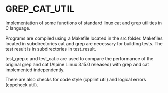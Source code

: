 # GREP_CAT_UTIL
Implementation of some functions of standard linux cat and grep utilities in C language.

Programs are compiled using a Makefile located in the src folder. 
Makefiles located in subdirectories cat and grep are necessary for building tests. 
The test result is in subdirectories in test_result.

test_grep.c and test_cat.c are used to compare the performance of the original grep and cat (Alpine Linux 3.15.0 released) with grep and cat implemented independently.

There are also checks for code style (cpplint util) and logical errors (cppcheck util).